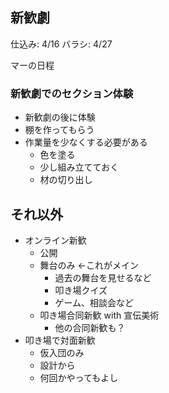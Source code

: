 ## 新歓劇
仕込み:
 4/16
バラシ: 4/27

マーの日程

### 新歓劇でのセクション体験
- 新歓劇の後に体験
- 棚を作ってもらう
- 作業量を少なくする必要がある
    - 色を塗る
    - 少し組み立てておく
    - 材の切り出し

## それ以外
- オンライン新歓
    - 公開
    - 舞台のみ ←これがメイン
        - 過去の舞台を見せるなど
        - 叩き場クイズ
        - ゲーム、相談会など
    - 叩き場合同新歓 with 宣伝美術
        - 他の合同新歓も？
- 叩き場で対面新歓
    - 仮入団のみ
    - 設計から
    - 何回かやってもよし
